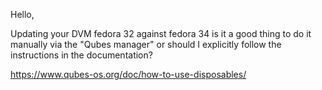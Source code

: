 Hello,

Updating your DVM fedora 32 against fedora 34 is it a good thing to do it manually via the "Qubes manager" or should I explicitly follow the instructions in the documentation?

https://www.qubes-os.org/doc/how-to-use-disposables/
